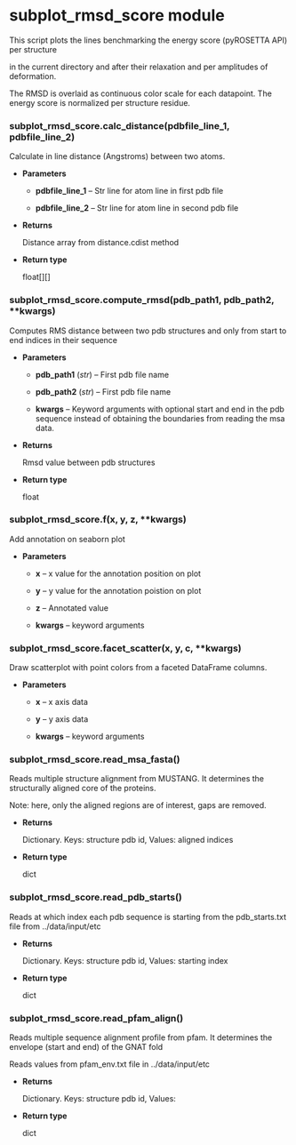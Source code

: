 # subplot_rmsd_score module

This script plots the lines benchmarking the energy score (pyROSETTA API) per structure

in the current directory and after their relaxation and per amplitudes of deformation.

The RMSD is overlaid as continuous color scale for each datapoint. The energy score is normalized per structure residue.


### subplot_rmsd_score.calc_distance(pdbfile_line_1, pdbfile_line_2)
Calculate in line distance (Angstroms) between two atoms.


* **Parameters**

    
    * **pdbfile_line_1** – Str line for atom line in first pdb file


    * **pdbfile_line_2** – Str line for atom line in second pdb file



* **Returns**

    Distance array from distance.cdist method



* **Return type**

    float[][]



### subplot_rmsd_score.compute_rmsd(pdb_path1, pdb_path2, \*\*kwargs)
Computes RMS distance between two pdb structures and only from start to end indices in their sequence


* **Parameters**

    
    * **pdb_path1** (*str*) – First pdb file name


    * **pdb_path2** (*str*) – First pdb file name


    * **kwargs** – Keyword arguments with optional start and end in the pdb sequence instead of obtaining the
    boundaries from reading the msa data.



* **Returns**

    Rmsd value between pdb structures



* **Return type**

    float



### subplot_rmsd_score.f(x, y, z, \*\*kwargs)
Add annotation on seaborn plot


* **Parameters**

    
    * **x** – x value for the annotation position on plot


    * **y** – y value for the annotation poistion on plot


    * **z** – Annotated value


    * **kwargs** – keyword arguments



### subplot_rmsd_score.facet_scatter(x, y, c, \*\*kwargs)
Draw scatterplot with point colors from a faceted DataFrame columns.


* **Parameters**

    
    * **x** – x axis data


    * **y** – y axis data


    * **kwargs** – keyword arguments



### subplot_rmsd_score.read_msa_fasta()
Reads multiple structure alignment from MUSTANG.
It determines the structurally aligned core of the proteins.

Note: here, only the aligned regions are of interest, gaps are removed.


* **Returns**

    Dictionary. Keys: structure pdb id, Values: aligned indices



* **Return type**

    dict



### subplot_rmsd_score.read_pdb_starts()
Reads at which index each pdb sequence is starting from the pdb_starts.txt file from ../data/input/etc


* **Returns**

    Dictionary. Keys: structure pdb id, Values: starting index



* **Return type**

    dict



### subplot_rmsd_score.read_pfam_align()
Reads multiple sequence alignment profile from pfam.
It determines the envelope (start and end) of the GNAT fold

Reads values from pfam_env.txt file in ../data/input/etc


* **Returns**

    Dictionary. Keys: structure pdb id, Values:



* **Return type**

    dict

